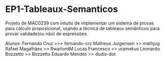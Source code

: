# EP1-Tableaux-Semanticos

Projeto de MAC0239 com intuito de implementar um sistema de provas para cálculo proposicional, usando a técnica de tableaux semânticos para provar validade(ou não) de expressões.

Alunos:
Fernando Cruz >>> fernando-crz 
Matheus Jurgensen >> mathjug
Rafael Magalhães >> RwarlordM
Lucas Francesco >> uramekus
Leonardo Bozzetto >> Bozzetto
Eduardo Mendes >> dudis-dot
